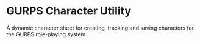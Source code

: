 # GURPS Character Utility

A dynamic character sheet for creating, tracking and saving characters for the GURPS role-playing system.

